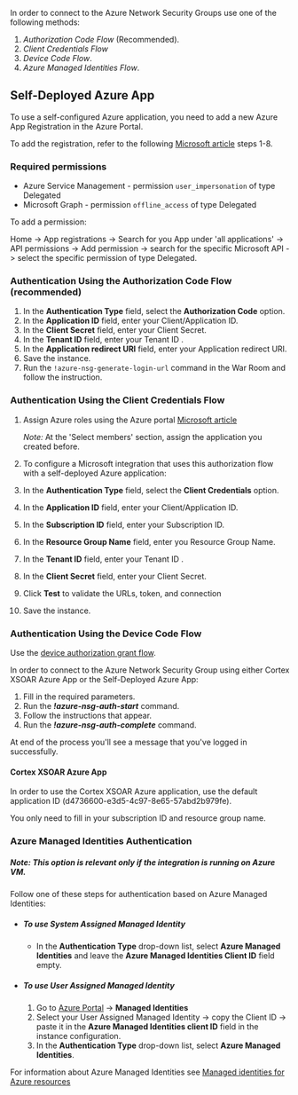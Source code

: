 In order to connect to the Azure Network Security Groups use one of the following methods:

1. *Authorization Code Flow* (Recommended).
2. *Client Credentials Flow*
3. *Device Code Flow*.
4. *Azure Managed Identities Flow*.

## Self-Deployed Azure App

To use a self-configured Azure application, you need to add a new Azure App Registration in the Azure Portal.

To add the registration, refer to the following [Microsoft article](https://learn.microsoft.com/en-us/defender-xdr/api-create-app-web?view=o365-worldwide) steps 1-8.

### Required permissions

- Azure Service Management - permission `user_impersonation` of type Delegated
- Microsoft Graph - permission `offline_access` of type Delegated

To add a permission:

Home -> App registrations -> Search for you App under 'all applications' -> API permissions -> Add permission -> search for the specific Microsoft API -> select the specific permission of type Delegated.

### Authentication Using the Authorization Code Flow (recommended)

1. In the **Authentication Type** field, select the **Authorization Code** option.
2. In the **Application ID** field, enter your Client/Application ID.
3. In the **Client Secret** field, enter your Client Secret.
4. In the **Tenant ID** field, enter your Tenant ID .
5. In the **Application redirect URI** field, enter your Application redirect URI.
6. Save the instance.
7. Run the `!azure-nsg-generate-login-url` command in the War Room and follow the instruction.

### Authentication Using the Client Credentials Flow

1. Assign Azure roles using the Azure portal [Microsoft article](https://learn.microsoft.com/en-us/azure/role-based-access-control/role-assignments-portal)

   *Note:* At the 'Select members' section, assign the application you created before.

2. To configure a Microsoft integration that uses this authorization flow with a self-deployed Azure application:
3. In the **Authentication Type** field, select the **Client Credentials** option.
4. In the **Application ID** field, enter your Client/Application ID.
5. In the **Subscription ID** field, enter your Subscription ID.
6. In the **Resource Group Name** field, enter you Resource Group Name.
7. In the **Tenant ID** field, enter your Tenant ID .
8. In the **Client Secret** field, enter your Client Secret.
9. Click **Test** to validate the URLs, token, and connection
10. Save the instance.

### Authentication Using the Device Code Flow

Use the [device authorization grant flow](https://docs.microsoft.com/en-us/azure/active-directory/develop/v2-oauth2-device-code).

In order to connect to the Azure Network Security Group using either Cortex XSOAR Azure App or the Self-Deployed Azure App:

1. Fill in the required parameters.
2. Run the ***!azure-nsg-auth-start*** command.
3. Follow the instructions that appear.
4. Run the ***!azure-nsg-auth-complete*** command.

At end of the process you'll see a message that you've logged in successfully.

#### Cortex XSOAR Azure App

In order to use the Cortex XSOAR Azure application, use the default application ID (d4736600-e3d5-4c97-8e65-57abd2b979fe).

You only need to fill in your subscription ID and resource group name.

### Azure Managed Identities Authentication

##### Note: This option is relevant only if the integration is running on Azure VM.

Follow one of these steps for authentication based on Azure Managed Identities:

- ##### To use System Assigned Managed Identity
    - In the **Authentication Type** drop-down list, select **Azure Managed Identities**  and leave the **Azure Managed Identities Client ID** field empty.

- ##### To use User Assigned Managed Identity
    1. Go to [Azure Portal](https://portal.azure.com/) -> **Managed Identities**
    2. Select your User Assigned Managed Identity -> copy the Client ID -> paste it in the **Azure Managed Identities client ID** field in the instance configuration.
    3. In the **Authentication Type** drop-down list, select **Azure Managed Identities**.

For information about Azure Managed Identities see [Managed identities for Azure resources](https://learn.microsoft.com/en-us/azure/active-directory/managed-identities-azure-resources/overview)
